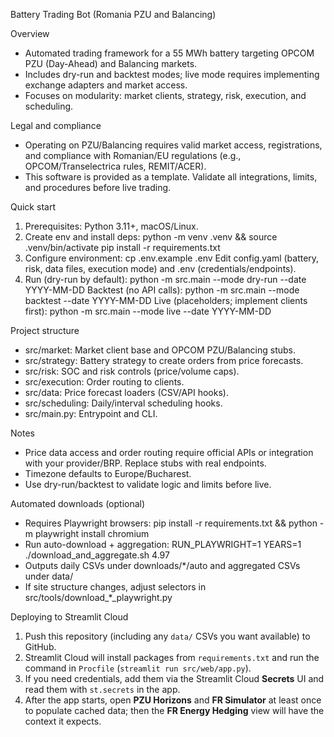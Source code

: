 Battery Trading Bot (Romania PZU and Balancing)

Overview

- Automated trading framework for a 55 MWh battery targeting OPCOM PZU (Day-Ahead) and Balancing markets.
- Includes dry-run and backtest modes; live mode requires implementing exchange adapters and market access.
- Focuses on modularity: market clients, strategy, risk, execution, and scheduling.

Legal and compliance

- Operating on PZU/Balancing requires valid market access, registrations, and compliance with Romanian/EU regulations (e.g., OPCOM/Transelectrica rules, REMIT/ACER).
- This software is provided as a template. Validate all integrations, limits, and procedures before live trading.

Quick start

1. Prerequisites: Python 3.11+, macOS/Linux.
2. Create env and install deps:
   python -m venv .venv && source .venv/bin/activate
   pip install -r requirements.txt
3. Configure environment:
   cp .env.example .env
   Edit config.yaml (battery, risk, data files, execution mode) and .env (credentials/endpoints).
4. Run (dry-run by default):
   python -m src.main --mode dry-run --date YYYY-MM-DD
   Backtest (no API calls):
   python -m src.main --mode backtest --date YYYY-MM-DD
   Live (placeholders; implement clients first):
   python -m src.main --mode live --date YYYY-MM-DD

Project structure

- src/market: Market client base and OPCOM PZU/Balancing stubs.
- src/strategy: Battery strategy to create orders from price forecasts.
- src/risk: SOC and risk controls (price/volume caps).
- src/execution: Order routing to clients.
- src/data: Price forecast loaders (CSV/API hooks).
- src/scheduling: Daily/interval scheduling hooks.
- src/main.py: Entrypoint and CLI.

Notes

- Price data access and order routing require official APIs or integration with your provider/BRP. Replace stubs with real endpoints.
- Timezone defaults to Europe/Bucharest.
- Use dry-run/backtest to validate logic and limits before live.

Automated downloads (optional)

- Requires Playwright browsers: pip install -r requirements.txt && python -m playwright install chromium
- Run auto-download + aggregation:
  RUN_PLAYWRIGHT=1 YEARS=1 ./download_and_aggregate.sh 4.97
- Outputs daily CSVs under downloads/\*/auto and aggregated CSVs under data/
- If site structure changes, adjust selectors in src/tools/download\_\*\_playwright.py

Deploying to Streamlit Cloud

1. Push this repository (including any `data/` CSVs you want available) to GitHub.
2. Streamlit Cloud will install packages from `requirements.txt` and run the command in `Procfile` (`streamlit run src/web/app.py`).
3. If you need credentials, add them via the Streamlit Cloud **Secrets** UI and read them with `st.secrets` in the app.
4. After the app starts, open **PZU Horizons** and **FR Simulator** at least once to populate cached data; then the **FR Energy Hedging** view will have the context it expects.

